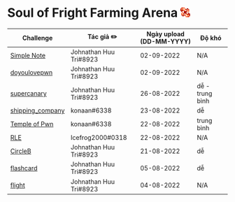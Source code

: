 # Soul of Fright Farming Arena ![](../assets/Soul_of_Fright.gif)

| Challenge | Tác giả ✏️              | Ngày upload (DD-MM-YYYY) | Độ khó |
|-----------|------------------------|--------------------------|--------|
| [Simple Note](./SimpleNote/) | Johnathan Huu Tri#8923 | 02-09-2022               | N/A     |
| [doyoulovepwn](./doyoulovepwn/) | Johnathan Huu Tri#8923 | 02-09-2022               | N/A     |
| [supercanary](./supercanary/) | Johnathan Huu Tri#8923 | 26-08-2022               | dễ - trung bình     |
| [shipping_company](./shipping_company/) | konaan#6338 | 23-08-2022               | dễ     |
| [Temple of Pwn](./Temple_of_Pwn/) | konaan#6338 | 22-08-2022               | trung bình     |
| [RLE](./RLE/) | Icefrog2000#0318 | 22-08-2022               | N/A     |
| [CircleB](./CircleB/) | Johnathan Huu Tri#8923 | 21-08-2022               | dễ     |
| [flashcard](./flashcard/) | Johnathan Huu Tri#8923 | 05-08-2022               | dễ     |
| [flight](./flight/)    | Johnathan Huu Tri#8923 | 04-08-2022               | N/A    |